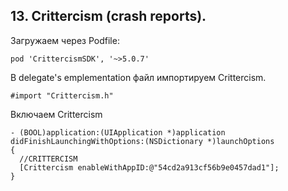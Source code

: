 
## 13. Crittercism (crash reports).

Загружаем через Podfile:
```objc
pod 'CrittercismSDK', '~>5.0.7'
```

В delegate's emplementation файл импортируем Crittercism.
```objc
#import "Crittercism.h"
```

Включаем Crittercism
```objc
- (BOOL)application:(UIApplication *)application didFinishLaunchingWithOptions:(NSDictionary *)launchOptions
{
  //CRITTERCISM
  [Crittercism enableWithAppID:@"54cd2a913cf56b9e0457dad1"];
}
```

